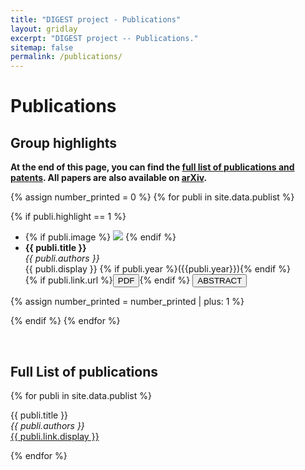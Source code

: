 ```yaml
---
title: "DIGEST project - Publications"
layout: gridlay
excerpt: "DIGEST project -- Publications."
sitemap: false
permalink: /publications/
---
```


# Publications

## Group highlights

**At the end of this page, you can find the [full list of publications and patents](#full-list-of-publications). All papers are also available on [arXiv](https://arxiv.org/search/?query=Howey+David&searchtype=author&abstracts=show&order=-announced_date_first&size=50).**

{% assign number_printed = 0 %}
{% for publi in site.data.publist %}

{% if publi.highlight == 1 %}

<div class="well">
<ul class="flex-container">
<li class="flex-item1">
  {% if publi.image %}
    <img src="{{ site.url }}{{ site.baseurl }}/images/pubpic/{{ publi.image }}" class="img-responsive" />
  {% endif %}
</li>
<li class="flex-item2">
  <strong> {{ publi.title }}</strong> <br />
  <em>{{ publi.authors }} </em><br />
  {{ publi.display }} {% if publi.year %}({{publi.year}}){% endif %}<br/>
  {% if publi.link.url %}<a href="{{ publi.link.url }}" target="_blank"><button class="btn-pdf">PDF</button></a>{% endif %}
  <button class="btn-abstract" onclick="toggleAbstract('abstract{{ forloop.index }}')">ABSTRACT</button>
  <div id="abstract{{ forloop.index }}" class="abstract-content" style="display:none;">
    <p>{{ publi.description }}</p>
  </div>

</li>
</ul>

</div>

{% assign number_printed = number_printed | plus: 1 %}

{% endif %}
{% endfor %}

<p> &nbsp; </p>

## Full List of publications

{% for publi in site.data.publist %}

  {{ publi.title }} <br />
  <em>{{ publi.authors }}</em><br /><a href="{{ publi.link.url }}">{{ publi.link.display }}</a>

{% endfor %}
